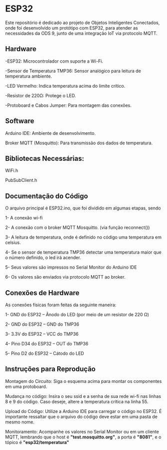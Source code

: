 # ESP32
Este repositório é dedicado ao projeto de Objetos Inteligentes Conectados, onde foi desenvolvido um protótipo com ESP32, para atender as necessidades da ODS 9, junto de uma integração IoT via protocolo MQTT.


## **Hardware**

-ESP32: Microcontrolador com suporte a Wi-Fi. 

-Sensor de Temperatura TMP36: Sensor analógico para leitura de temperatura ambiente.

-LED Vermelho: Indica temperatura acima do limite crítico.

-Resistor de 220Ω: Protege o LED.

-Protoboard e Cabos Jumper: Para montagem das conexões.



## **Software**

Arduino IDE: Ambiente de desenvolvimento.

Broker MQTT (Mosquitto): Para transmissão dos dados de temperatura.



## **Bibliotecas Necessárias:**
WiFi.h

PubSubClient.h



## **Documentação do Código**

O arquivo principal é ESP32.ino, que foi dividido em algumas etapas, sendo 

1- A conexão wi-fi

2- A conexão com o broker MQTT Mosquitto. (via função reconnect()) 

3- A leitura de temperatura, onde é definido no código uma temperatura em celsius. 

4- Se o sensor de temperatura TMP36 detectar uma temperatura maior que o número definido, o led irá acender. 

5- Seus valores são impressos no Serial Monitor do Arduino IDE

6- Os valores são enviados via protocolo MQTT ao broker.


## **Conexões de Hardware**
As conexões físicas foram feitas da seguinte maneira:

1-	GND do ESP32 – Ânodo do LED (por meio de um resistor de 220 Ω)

2-	GND do ESP32 – GND do TMP36

3-	3.3V do ESP32 – VCC do TMP36

4-	Pino D34 do ESP32 – OUT do TMP36

5-	Pino D2 do ESP32 – Cátodo do LED



## **Instruções para Reprodução**
Montagem do Circuito: Siga o esquema acima para montar os componentes em uma protoboard.

Mudança no código: Insira o seu ssid e a senha de sua rede wi-fi nas linhas 8 e 9 do código. Caso deseje, altere a temperatura crítica na linha 55.

Upload do Código: Utilize a Arduino IDE para carregar o código no ESP32. É importante ressaltar que o arquivo do código deve estar em uma pasta de mesmo nome.

Monitoramento: Acompanhe os valores no Serial Monitor ou em um cliente MQTT, lembrando que o host é **"test.mosquitto.org"**, a porta é **"8081"**, e o tópico é **"esp32/temperatura"**

